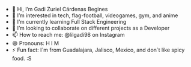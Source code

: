
- 👋 Hi, I’m Gadi Zuriel Cárdenas Begines
- 👀 I’m interested in tech, flag-football, videogames, gym, and anime
- 🌱 I’m currently learning Full Stack Engineering
- 💞️ I’m looking to collaborate on different projects as a Developer
- 📫 How to reach me: @lilgadi98 on Instagram
- 😄 Pronouns: H I M
- ⚡ Fun fact: I´m from Guadalajara, Jalisco, Mexico, and don´t like spicy food. :S

<!---
zurielcardenas/zurielcardenas is a ✨ special ✨ repository because its `README.md` (this file) appears on your GitHub profile.
You can click the Preview link to take a look at your changes.
--->
